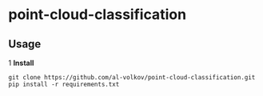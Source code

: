 # point-cloud-classification
## Usage

1 **Install**
```
git clone https://github.com/al-volkov/point-cloud-classification.git
pip install -r requirements.txt
```
